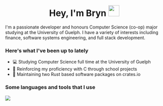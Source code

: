 <h1 align="center">Hey, I'm Bryn <img src="https://media.giphy.com/media/hvRJCLFzcasrR4ia7z/giphy.gif" width="35"></h1>

I'm a passionate developer and honours Computer Science (co-op) major studying at the University of Guelph. I have a variety of interests including finance, software systems engineering, and full stack development.

<h3>Here's what I've been up to lately</h3>

- 💻 Studying Computer Science full time at the University of Guelph
- 👾 Reinforcing my proficiency with C through school projects
- 🦀 Maintaining two Rust based software packages on crates.io
  
<h3>Some languages and tools that I use</h3>

<p>
  <a href="https://skillicons.dev">
    <img src="https://skillicons.dev/icons?i=c,cs,java,rust,python,ts,nodejs,react,tailwind,html,css,mongodb,docker,git" />
  </a>
</p>
